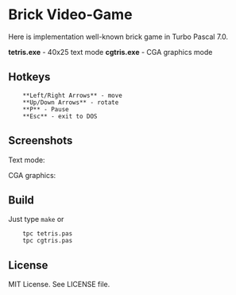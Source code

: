 # Brick Video-Game

Here is implementation well-known brick game in Turbo Pascal 7.0.

**tetris.exe** - 40x25 text mode
**cgtris.exe** - CGA graphics mode

## Hotkeys

        **Left/Right Arrows** - move
        **Up/Down Arrows** - rotate
        **P** - Pause
        **Esc** - exit to DOS

## Screenshots

Text mode:


CGA graphics:


## Build

Just type `make` or

        tpc tetris.pas
        tpc cgtris.pas

## License

MIT License. See LICENSE file.
